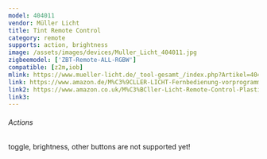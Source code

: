 ```yaml
---
model: 404011
vendor: Müller Licht 
title: Tint Remote Control
category: remote
supports: action, brightness
image: /assets/images/devices/Muller_Licht_404011.jpg
zigbeemodel: ['ZBT-Remote-ALL-RGBW']
compatible: [z2m,iob]
mlink: https://www.mueller-licht.de/_tool-gesamt_/index.php?Artikel=404011&L=en
link: https://www.amazon.de/M%C3%9CLLER-LICHT-Fernbedienung-vorprogrammierten-individuelles-Stimmungslicht/dp/B07FMCLC2N
link2: https://www.amazon.co.uk/M%C3%BCller-Licht-Remote-Control-Plastic-White/dp/B07FMCLC2N
link3: 
---
```

###### Actions
 toggle, brightness, other buttons are not supported yet!


